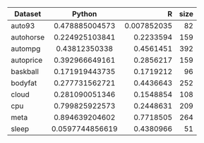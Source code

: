 | Dataset       | Python             | R        | size |
| ------------- |:-----------------: | ---------:|---------: |
| auto93        | 0.478885004573     | 0.007852035 | 82|
| autohorse     | 0.224925103841     | 0.2233594 | 159 |
| autompg       | 0.43812350338      | 0.4561451 | 392 |
| autoprice     | 0.392966649161     | 0.2856217 | 159 |
| baskball      | 0.171919443735     | 0.1719212 | 96 |
| bodyfat       | 0.277731562721     | 0.4436643 | 252 |
| cloud         | 0.281090051346     | 0.1548854 | 108 |
| cpu           | 0.799825922573     | 0.2448631 | 209 |
| meta          | 0.894639204602     | 0.7718505 | 264 |
| sleep         | 0.0597744856619    | 0.4380966 | 51 |



